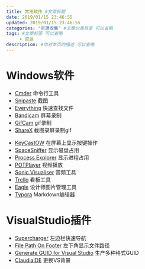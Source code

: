 ```yaml
---
title: 常用软件 #文章标题
date: 2019/01/15 23:46:55
updated: 2019/01/15 23:46:55
categories: "资源收集" #文章分类目录 可以省略
tags: #文章标签 可以省略
     - 资源
description: #你对本页的描述 可以省略
---
```


# Windows软件

- [Cmder](http://cmder.net/) 命令行工具
- [Snipaste](https://zh.snipaste.com/) 截图
- [Everything](http://www.voidtools.com/) 快速查找文件
- [Bandicam](https://www.bandicam.cn/) 屏幕录制
- [GifCam](https://gifcam.en.softonic.com/) gif录制   
- [ShareX](https://getsharex.com/) 截图录屏录制gif
<!-- more -->
- [KeyCastOW](https://brookhong.github.io/2014/04/28/keycast-on-windows.html) 在屏幕上显示按键操作
- [SpaceSniffer](http://www.uderzo.it/main_products/space_sniffer/) 显示磁盘占用
- [Process Explorer](https://docs.microsoft.com/zh-cn/sysinternals/downloads/process-explorer) 显示进程占用
- [POTPlayer](http://potplayer.daum.net/?lang=zh_CN) 视频播放
- [Sonic Visualiser](https://www.sonicvisualiser.org/) 音频工具
- [Trello](https://trello.com/) 看板工具
- [Eagle](https://cn.eagle.cool/) 设计师图片管理工具
- [Typora](https://www.typora.io/#windows) Markdown编辑器

# VisualStudio插件

- [Supercharger](http://supercharger.tools/support.html) 左边栏快速导航
- [File Path On Footer](https://marketplace.visualstudio.com/items?itemName=ShemeerNS.FilePathOnFooter) 左下角显示文件路径
- [Generate GUID for Visual Studio](https://marketplace.visualstudio.com/items?itemName=kylebahrke.GenerateGUIDforVisualStudio2015) 生产多种格式GUID
- [ClaudiaIDE](https://marketplace.visualstudio.com/items?itemName=kbuchi.ClaudiaIDE) 更换VS背景